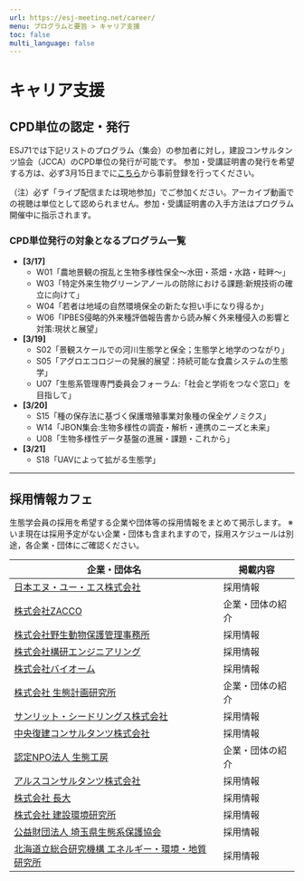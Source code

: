 ```yaml
---
url: https://esj-meeting.net/career/
menu: プログラムと要旨 > キャリア支援
toc: false
multi_language: false
---
```


# キャリア支援

## CPD単位の認定・発行

ESJ71では下記リストのプログラム（集会）の参加者に対し，建設コンサルタンツ協会（JCCA）のCPD単位の発行が可能です。
参加・受講証明書の発行を希望する方は、必ず3月15日までに<a href="https://docs.google.com/forms/d/e/1FAIpQLSd6PgpBPegRzgFzSGzkqQo6JvfxNu87JpMMaP28tQwOIU_64A/viewform?usp=sharing" target="_blank">こちら</a>から事前登録を行ってください。

（注）必ず「ライブ配信または現地参加」でご参加ください。アーカイブ動画での視聴は単位として認められません。参加・受講証明書の入手方法はプログラム開催中に指示されます。

### CPD単位発行の対象となるプログラム一覧

* **[3/17]**
    * W01「農地景観の撹乱と生物多様性保全～水田・茶畑・水路・畦畔～」
    * W03「特定外来生物グリーンアノールの防除における課題:新規技術の確立に向けて」
    * W04「若者は地域の自然環境保全の新たな担い手になり得るか」
    * W06「IPBES侵略的外来種評価報告書から読み解く外来種侵入の影響と対策:現状と展望」
* **[3/19]**
    * S02「景観スケールでの河川生態学と保全；生態学と地学のつながり」
    * S05「アグロエコロジーの発展的展望：持続可能な食農システムの生態学」
    * U07「生態系管理専門委員会フォーラム:「社会と学術をつなぐ窓口」を目指して」
* **[3/20]**
    * S15「種の保存法に基づく保護増殖事業対象種の保全ゲノミクス」
    * W14「JBON集会:生物多様性の調査・解析・連携のニーズと未来」
    * U08「生物多様性データ基盤の進展・課題・これから」
* **[3/21]**
    * S18「UAVによって拡がる生態学」

-------------------------------------------------------------------------------

## 採用情報カフェ

生態学会員の採用を希望する企業や団体等の採用情報をまとめて掲示します。
※いま現在は採用予定がない企業・団体も含まれますので，採用スケジュールは別途，各企業・団体にご確認ください。

| 企業・団体名                                                                                                                      | 掲載内容         |
| --------------------------------------------------------------------------------------------------------------------------------- | ---------------- |
| <a href="https://recruit-janus.jp" target="_blank">日本エヌ・ユー・エス株式会社</a>                                               | 採用情報         |
| <a href="https://zacco.jp/recruit/" target="_blank">株式会社ZACCO</a>                                                             | 企業・団体の紹介 |
| <a href="https://wmo.co.jp/recruit_page" target="_blank">株式会社野生動物保護管理事務所</a>                                       | 採用情報         |
| <a href="https://www.koken-e.co.jp/recruit/" target="_blank">株式会社構研エンジニアリング</a>                                     | 採用情報         |
| <a href="https://www.wantedly.com/companies/company_9487580" target="_blank">株式会社バイオーム</a>                               | 採用情報         |
| <a href="https://www.eco-plan.jp/recruit.html" target="_blank">株式会社 生態計画研究所</a>                                        | 企業・団体の紹介 |
| <a href="https://www.sunlitseedlings.com/general-8" target="_blank">サンリット・シードリングス株式会社</a>                        | 採用情報         |
| <a href="https://www.cfk.co.jp/recruit" target="_blank">中央復建コンサルタンツ株式会社</a>                                        | 採用情報         |
| <a href="http://www.eco-works.gr.jp/" target="_blank">認定NPO法人 生態工房</a>                                                    | 企業・団体の紹介 |
| <a href="https://www.ars-c.co.jp/recruit/" target="_blank">アルスコンサルタンツ株式会社</a>                                       | 採用情報         |
| <a href="https://www.chodai.co.jp/recruit/" target="_blank">株式会社 長大</a>                                                     | 採用情報         |
| <a href="https://www.kensetsukankyo.co.jp/recruit.html" target="_blank">株式会社 建設環境研究所</a>                               | 採用情報         |
| <a href="http://www.eco-saitama.or.jp/aboutus/bosyu/index2.html" target="_blank">公益財団法人 埼玉県生態系保護協会</a>            | 採用情報         |
| <a href="https://www.hro.or.jp/hro/hro/recruit/kenkyu.html" target="_blank">北海道立総合研究機構 エネルギー・環境・地質研究所</a> | 採用情報         |

